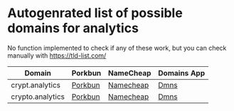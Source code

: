 # Autogenrated list of possible domains for analytics

No function implemented to check if any of these work, but you can check manually with https://tld-list.com/

| Domain | Porkbun | NameCheap | Domains App |
|---|---|---|---|
| crypt.analytics | [Porkbun](https://porkbun.com/checkout/search?prb=e814663da1&tlds=&idnLanguage=&search=search&q=crypt.analytics) | [Namecheap](https://www.namecheap.com/domains/registration/results/?domain=crypt.analytics) | [Dmns](https://dmns.app/domains?q=crypt.analytics) |
| crypto.analytics | [Porkbun](https://porkbun.com/checkout/search?prb=e814663da1&tlds=&idnLanguage=&search=search&q=crypto.analytics) | [Namecheap](https://www.namecheap.com/domains/registration/results/?domain=crypto.analytics) | [Dmns](https://dmns.app/domains?q=crypto.analytics) |
